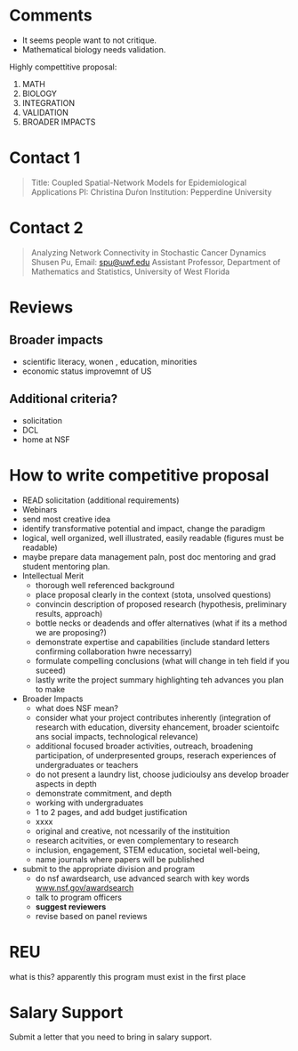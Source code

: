 # Comments

+ It seems people want to not critique.
+ Mathematical biology needs validation.

Highly compettitive proposal: 

1. MATH
2. BIOLOGY
3. INTEGRATION
4. VALIDATION
5. BROADER IMPACTS

# Contact 1

> Title: Coupled Spatial-Network Models for Epidemiological Applications
PI: Christina Duŕon
Institution: Pepperdine University


# Contact 2

> Analyzing Network Connectivity in Stochastic Cancer Dynamics
Shusen Pu, Email: spu@uwf.edu
Assistant Professor, Department of Mathematics and Statistics, University of West Florida

# Reviews

## Broader impacts

+ scientific literacy, wonen , education, minorities
+ economic status improvemnt of US

## Additional criteria?

+ solicitation
+ DCL
+ home at NSF

# How to write competitive proposal
+ READ solicitation (additional requirements)
+ Webinars
+ send most creative idea
+ identify transformative potential and impact, change the paradigm
+ logical, well organized, well illustrated, easily readable (figures must be readable)
+ maybe prepare data management paln, post doc mentoring and grad student mentoring plan.
+ Intellectual Merit
    - thorough well referenced background
    - place proposal clearly in the context (stota, unsolved questions)
    - convincin description of proposed research (hypothesis, preliminary results, approach)
    - bottle necks or deadends and offer alternatives (what if its a method we are proposing?)
    - demonstrate expertise and capabilities (include standard letters confirming collaboration hwre necessarry)
    - formulate compelling conclusions (what will change in teh field if you suceed)
    - lastly write the project summary highlighting teh advances you plan to make
+ Broader Impacts
    - what does NSF mean? 
    - consider what your project contributes inherently (integration of research with education, diversity ehancement, broader scientoifc ans social impacts, technological relevance)
    - additional focused broader activities, outreach, broadening participation, of underpresented groups, reserach experiences of undergraduates or teachers
    - do not present a laundry list, choose judicioulsy ans develop broader aspects in depth
    - demonstrate commitment, and depth
    - working with undergraduates
    - 1 to 2 pages, and add budget justification
    - xxxx
    - original and creative, not ncessarily of the instituition
    - research acitvities, or even complementary to research
    - inclusion, engagement, STEM education, societal well-being, 
    - name journals where papers will be published
+ submit to the appropriate division and program
    - do nsf awardsearch, use advanced search with key words www.nsf.gov/awardsearch
    - talk to program officers
    - **suggest reviewers** 
    - revise based on panel reviews

# REU 
what is this? apparently this program must exist in the first place

# Salary Support
Submit a letter that you need to bring in salary support.
    
    






